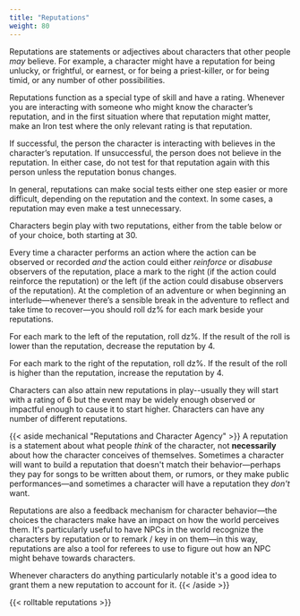 ```yaml
---
title: "Reputations"
weight: 80
---
```


Reputations are statements or adjectives about characters that other people _may_ believe.
For example, a character might have a reputation for being unlucky, or frightful, or earnest, or for being a priest-killer, or for being timid, or any number of other possibilities.

Reputations function as a special type of skill and have a rating.
Whenever you are interacting with someone who might know the character’s reputation, and in the first situation where that reputation might matter, make an Iron test where the only relevant rating is that reputation.

If successful, the person the character is interacting with believes in the character’s reputation.
If unsuccessful, the person does not believe in the reputation.
In either case, do not test for that reputation again with this person unless the reputation bonus changes.

In general, reputations can make social tests either one step easier or more difficult, depending on the reputation and the context.
In some cases, a reputation may even make a test unnecessary.

Characters begin play with two reputations, either from the table below or of your choice, both starting at 30.

Every time a character performs an action where the action can be observed or recorded _and_ the action could either _reinforce_ or _disabuse_ observers of the reputation, place a mark to the right (if the action could reinforce the reputation) or the left (if the action could disabuse observers of the reputation).
At the completion of an adventure or when beginning an interlude—whenever there’s a sensible break in the adventure to reflect and take time to recover—you should roll dz% for each mark beside your reputations.

For each mark to the left of the reputation, roll dz%.
If the result of the roll is lower than the reputation, decrease the reputation by 4.

For each mark to the right of the reputation, roll dz%.
If the result of the roll is higher than the reputation, increase the reputation by 4.

Characters can also attain new reputations in play--usually they will start with a rating of 6 but the event may be widely enough observed or impactful enough to cause it to start higher.
Characters can have any number of different reputations.

{{< aside mechanical "Reputations and Character Agency" >}}
A reputation is a statement about what people _think_ of the character, not **necessarily** about how the character conceives of themselves.
Sometimes a character will want to build a reputation that doesn't match their behavior—perhaps they pay for songs to be written about them, or rumors, or they make public performances—and sometimes a character will have a reputation they _don't_ want.

Reputations are also a feedback mechanism for character behavior—the choices the characters make have an impact on how the world perceives them.
It's particularly useful to have NPCs in the world recognize the characters by reputation or to remark / key in on them—in this way, reputations are also a tool for referees to use to figure out how an NPC might behave towards characters.

Whenever characters do anything particularly notable it's a good idea to grant them a new reputation to account for it.
{{< /aside >}}

{{< rolltable reputations >}}
